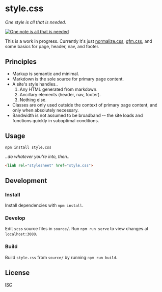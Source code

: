 # style.css

*One style is all that is needed.*

[![One note is all that is needed](http://33.media.tumblr.com/tumblr_ll0hehFlU81qz8jl5o1_500.gif)](http://youtu.be/HBtRNgflb4g)

This is a work in progress. Currently it's just [normalize.css](https://github.com/necolas/normalize.css/), [gfm.css](https://github.com/ngoldman/gfm.css/), and some basics for page, header, nav, and footer.

## Principles

* Markup is semantic and minimal.
* Markdown is the sole source for primary page content.
* A site's style handles..
  1. Any HTML generated from markdown.
  2. Ancillary elements (header, nav, footer).
  3. Nothing else.
* Classes are only used outside the context of primary page content, and only when absolutely necessary.
* Bandwidth is not assumed to be broadband -- the site loads and functions quickly in suboptimal conditions.

## Usage

```
npm install style.css
```

*..do whatever you're into, then..*

```html
<link rel="stylesheet" href="style.css">
```

## Development

### Install

Install dependencies with `npm install`.

### Develop

Edit `scss` source files in `source/`. Run `npm run serve` to view changes at `localhost:3000`.

### Build

Build `style.css` from `source/` by running `npm run build`.

## License

[ISC](LICENSE)
